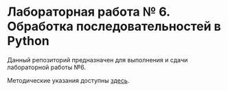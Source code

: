 # Лабораторная работа № 6. Обработка последовательностей в Python

Данный репозиторий предназначен для выполнения и сдачи лабораторной работы №6.

Методические указания доступны [здесь](https://github.com/suai-cs-course/manual/blob/master/index.rst#o-6-python).
